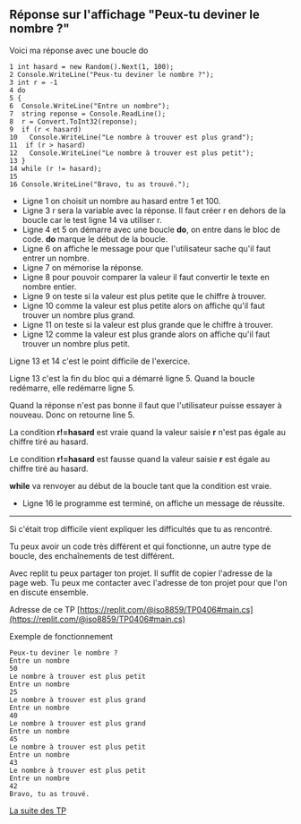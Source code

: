 ## Réponse sur l'affichage "Peux-tu deviner le nombre ?"

Voici ma réponse avec une boucle do

```
1 int hasard = new Random().Next(1, 100);
2 Console.WriteLine("Peux-tu deviner le nombre ?");
3 int r = -1
4 do
5 {
6  Console.WriteLine("Entre un nombre");
7  string reponse = Console.ReadLine();
8  r = Convert.ToInt32(reponse);
9  if (r < hasard)
10   Console.WriteLine("Le nombre à trouver est plus grand");
11  if (r > hasard)
12   Console.WriteLine("Le nombre à trouver est plus petit");
13 }
14 while (r != hasard);
15
16 Console.WriteLine("Bravo, tu as trouvé.");
```

- Ligne 1 on choisit un nombre au hasard entre 1 et 100.
- Ligne 3 r sera la variable avec la réponse. Il faut créer r en dehors de la boucle car le test ligne 14 va utiliser r.
- Ligne 4 et 5 on démarre avec une boucle **do**, on entre dans le bloc de code. **do** marque le début de la boucle.
- Ligne 6 on affiche le message pour que l'utilisateur sache qu'il faut entrer un nombre.
- Ligne 7 on mémorise la réponse.
- Ligne 8 pour pouvoir comparer la valeur il faut convertir le texte en nombre entier.
- Ligne 9 on teste si la valeur est plus petite que le chiffre à trouver.
- Ligne 10 comme la valeur est plus petite alors on affiche qu'il faut trouver un nombre plus grand.
- Ligne 11 on teste si la valeur est plus grande que le chiffre à trouver.
- Ligne 12 comme la valeur est plus grande alors on affiche qu'il faut trouver un nombre plus petit.

Ligne 13 et 14 c'est le point difficile de l'exercice.

Ligne 13 c'est la fin du bloc qui a démarré ligne 5. Quand la boucle redémarre, elle redémarre ligne 5.

Quand la réponse n'est pas bonne il faut que l'utilisateur puisse essayer à nouveau. Donc on retourne line 5.

La condition **r!=hasard** est vraie quand la valeur saisie **r** n'est pas égale au chiffre tiré au hasard.

Le condition **r!=hasard** est fausse quand la valeur saisie **r** est égale au chiffre tiré au hasard.

**while** va renvoyer au début de la boucle tant que la condition est vraie.

- Ligne 16 le programme est terminé, on affiche un message de réussite.

***
Si c'était trop difficile vient expliquer les difficultés que tu as rencontré.

Tu peux avoir un code très différent et qui fonctionne, un autre type de boucle, des enchaînements de test différent.

Avec replit tu peux partager ton projet. Il suffit de copier l'adresse de la page web. Tu peux me contacter avec l'adresse de ton projet pour que l'on en discute ensemble.

Adresse de ce TP [https://replit.com/@iso8859/TP0406#main.cs](https://replit.com/@iso8859/TP0406#main.cs)

Exemple de fonctionnement
```
Peux-tu deviner le nombre ?
Entre un nombre
50
Le nombre à trouver est plus petit
Entre un nombre
25
Le nombre à trouver est plus grand
Entre un nombre
40
Le nombre à trouver est plus grand
Entre un nombre
45
Le nombre à trouver est plus petit
Entre un nombre
43
Le nombre à trouver est plus petit
Entre un nombre
42
Bravo, tu as trouvé.
```

[La suite des TP](../TP05/TP05.md)
